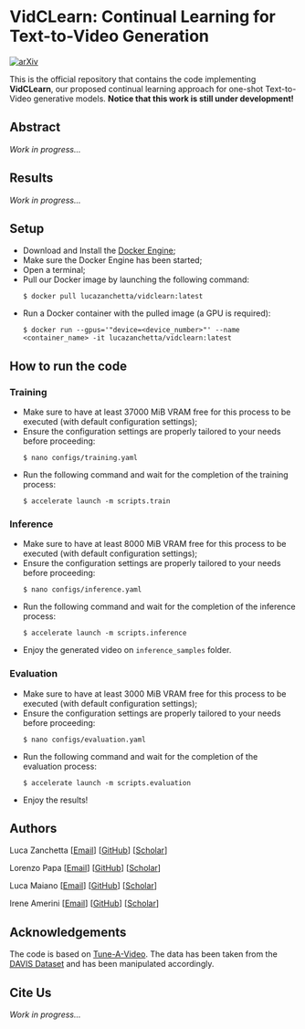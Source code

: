 # VidCLearn: Continual Learning for Text-to-Video Generation

[![arXiv](https://img.shields.io/badge/arXiv-1234.56789-b31b1b.svg)]()

This is the official repository that contains the code implementing **VidCLearn**, our proposed continual learning approach for one-shot Text-to-Video generative models. **Notice that this work is still under development!**

## Abstract
*Work in progress...*

## Results
*Work in progress...*

## Setup
- Download and Install the [Docker Engine](https://www.docker.com/products/docker-desktop/);
- Make sure the Docker Engine has been started;
- Open a terminal;
- Pull our Docker image by launching the following command:
  ```
  $ docker pull lucazanchetta/vidclearn:latest
  ```
- Run a Docker container with the pulled image (a GPU is required):
  ```
  $ docker run --gpus='"device=<device_number>"' --name <container_name> -it lucazanchetta/vidclearn:latest
  ```

## How to run the code

### Training
- Make sure to have at least 37000 MiB VRAM free for this process to be executed (with default configuration settings);
- Ensure the configuration settings are properly tailored to your needs before proceeding:
  ```
  $ nano configs/training.yaml
  ```
- Run the following command and wait for the completion of the training process:
  ```
  $ accelerate launch -m scripts.train
  ```

### Inference
- Make sure to have at least 8000 MiB VRAM free for this process to be executed (with default configuration settings);
- Ensure the configuration settings are properly tailored to your needs before proceeding:
  ```
  $ nano configs/inference.yaml
  ```
- Run the following command and wait for the completion of the inference process:
  ```
  $ accelerate launch -m scripts.inference
  ```
- Enjoy the generated video on `inference_samples` folder.

### Evaluation
- Make sure to have at least 3000 MiB VRAM free for this process to be executed (with default configuration settings);
- Ensure the configuration settings are properly tailored to your needs before proceeding:
  ```
  $ nano configs/evaluation.yaml
  ```
- Run the following command and wait for the completion of the evaluation process:
  ```
  $ accelerate launch -m scripts.evaluation
  ```
- Enjoy the results!

## Authors
Luca Zanchetta [[Email]()] [[GitHub]()] [[Scholar]()]

Lorenzo Papa [[Email]()] [[GitHub]()] [[Scholar]()]

Luca Maiano [[Email]()] [[GitHub]()] [[Scholar]()]

Irene Amerini [[Email]()] [[GitHub]()] [[Scholar]()]

## Acknowledgements
The code is based on [Tune-A-Video](https://github.com/showlab/Tune-A-Video). The data has been taken from the [DAVIS Dataset](https://davischallenge.org/davis2017/code.html) and has been manipulated accordingly.

## Cite Us
*Work in progress...*
